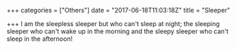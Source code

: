 +++
categories = ["Others"]
date = "2017-06-18T11:03:18Z"
title = "Sleeper"

+++
I am the sleepless sleeper but who can't sleep at night; the sleeping sleeper who can't wake up in the morning and the sleepy sleeper who can't sleep in the afternoon!
